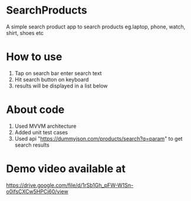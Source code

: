 # SearchProducts
A simple search product app to search products eg.laptop, phone, watch, shirt, shoes etc

# How to use
1. Tap on search bar enter search text
2. Hit search button on keyboard
3. results will be displayed in a list below

# About code
1.  Used MVVM architecture
2.  Added unit test cases
3.  Used api "https://dummyjson.com/products/search?q=param" to get search results

# Demo video available at
https://drive.google.com/file/d/1rSb1Gh_pFW-W1Sn-o0ifsCXCw5HPCj60/view
   
